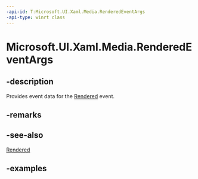 ```yaml
---
-api-id: T:Microsoft.UI.Xaml.Media.RenderedEventArgs
-api-type: winrt class
---
```


<!-- Class syntax.
public class RenderedEventArgs 
-->

# Microsoft.UI.Xaml.Media.RenderedEventArgs

## -description
Provides event data for the [Rendered](compositiontarget_rendered.md) event.

## -remarks

## -see-also
[Rendered](compositiontarget_rendered.md)

## -examples

